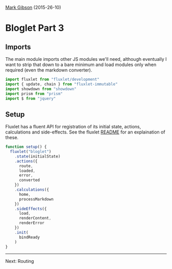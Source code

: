 [Mark Gibson](https://github.com/jollytoad) (2015-26-10)

# Bloglet Part 3

## Imports

The main module imports other JS modules we'll need, although eventually I want to strip
that down to a bare minimum and load modules only when required (even the
markdown converter).

```js
import fluxlet from "fluxlet/development"
import { update, chain } from "fluxlet-immutable"
import showdown from "showdown"
import prism from "prism"
import $ from "jquery"
```

## Setup

Fluxlet has a fluent API for registration of its initial state, actions,
calculations and side-effects. See the fluxlet
[README](https://raw.githubusercontent.com/Fluxlet/fluxlet/master/README.md)
for an explaination of these.

```js
function setup() {
  fluxlet("bloglet")
    .state(initialState)
    .actions({
      route,
      loaded,
      error,
      converted
    })
    .calculations({
      home,
      processMarkdown
    })
    .sideEffects({
      load,
      renderContent,
      renderError
    })
    .init(
      bindReady
    )
}
```

---
Next: Routing
